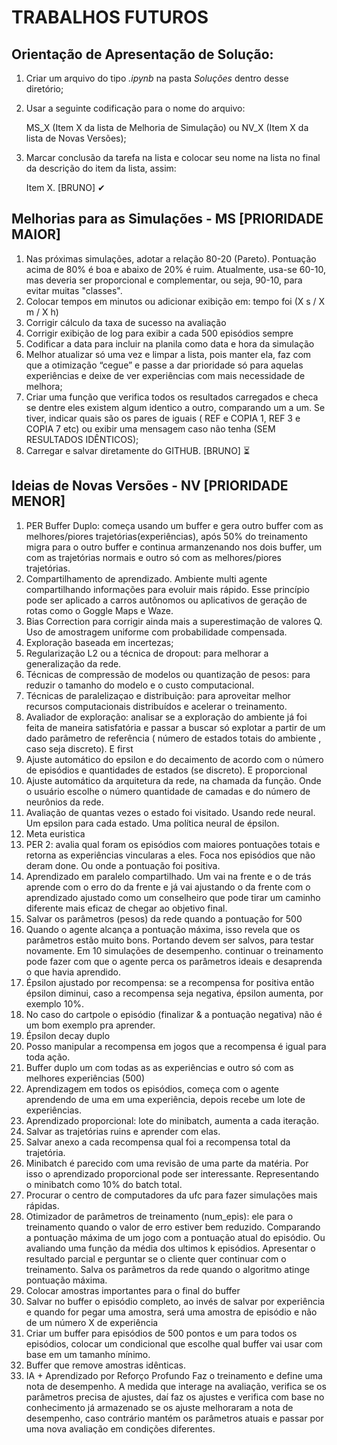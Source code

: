 # TRABALHOS FUTUROS
## Orientação de Apresentação de Solução:
1. Criar um arquivo do tipo *.ipynb*  na pasta *Soluções* dentro desse diretório;
2. Usar a seguinte codificação para o nome do arquivo:

   MS_X (Item X da lista de Melhoria de Simulação) ou NV_X (Item X da lista de Novas Versões);
3. Marcar conclusão da tarefa na lista e colocar seu nome na lista no final da descrição do item da lista, assim:

   Item X. [BRUNO] ✔
   
## Melhorias para as Simulações - MS [PRIORIDADE MAIOR]
1. Nas próximas simulações, adotar a relação 80-20 (Pareto). Pontuação acima de 80% é boa e abaixo de 20% é ruim. Atualmente, usa-se 60-10, mas deveria ser proporcional e complementar, ou seja, 90-10, para evitar muitas "classes".
2. Colocar tempos em minutos ou adicionar exibição em: tempo foi (X s / X m / X h)
3. Corrigir cálculo da taxa de sucesso na avaliação
4. Corrigir exibição de log para exibir a cada 500 episódios sempre
5. Codificar a data para incluir na planila como data e hora da simulação
6. Melhor atualizar só uma vez e limpar a lista, pois manter ela, faz com que a otimização “cegue” e passe a dar prioridade só para aquelas experiências e deixe de ver experiências com mais necessidade de melhora;
7. Criar uma função que verifica todos os resultados carregados e checa se dentre eles existem algum identico a outro, comparando um a um. Se tiver, indicar quais são os pares de iguais ( REF e COPIA 1, REF 3 e COPIA 7 etc) ou exibir uma  mensagem caso não tenha (SEM RESULTADOS IDÊNTICOS);
8. Carregar e salvar diretamente do GITHUB. [BRUNO] ⏳

## Ideias de Novas Versões - NV [PRIORIDADE MENOR]
1. PER Buffer Duplo: começa usando um buffer e gera outro buffer com as melhores/piores trajetórias(experiências), após 50% do treinamento migra para o outro buffer e continua armanzenando nos dois buffer, um com as trajetórias normais e outro só com as melhores/piores trajetórias.
2. Compartilhamento de aprendizado. Ambiente multi agente compartilhando informações para evoluir mais rápido. Esse princípio pode ser aplicado a carros autônomos ou aplicativos de geração de rotas como o Goggle Maps e Waze.
3. Bias Correction para corrigir ainda mais a superestimação de valores Q. Uso de amostragem uniforme com probabilidade compensada.
4. Exploração baseada em incertezas;
5. Regularização L2 ou a técnica de dropout: para melhorar a generalização da rede.
6. Técnicas de compressão de modelos ou quantização de pesos: para reduzir o tamanho do modelo e o custo computacional.
7. Técnicas de paralelizaçao e distribuição: para aproveitar melhor recursos computacionais distribuídos e acelerar o treinamento.
8. Avaliador de exploração: analisar se a exploração do ambiente já foi feita de maneira satisfatória e passar a buscar só explotar a partir de um dado parâmetro de referência ( número de estados totais do ambiente , caso seja discreto). E first 
9. Ajuste automático do epsilon e do decaimento de acordo com o número de episódios e quantidades de estados (se discreto). E proporcional 
10. Ajuste automático da arquitetura da rede, na chamada da função. Onde o usuário escolhe o número quantidade de camadas e do número de neurônios da rede.
11. Avaliação de quantas vezes o estado foi visitado. Usando rede neural. Um epsilon para cada estado. Uma política neural de épsilon.
12. Meta euristica 
13. PER 2: avalia qual foram os episódios com maiores pontuações totais e retorna as experiências vincularas a eles. Foca nos episódios que não deram done. Ou onde a pontuação foi positiva.
14. Aprendizado em paralelo compartilhado. Um vai na frente e o de trás aprende com o erro do da frente e já vai ajustando o da frente com o aprendizado ajustado como um conselheiro que pode tirar um caminho diferente mais eficaz de chegar ao objetivo final.
15. Salvar os parâmetros (pesos) da rede quando a pontuação for 500
16. Quando o agente alcança a pontuação máxima, isso revela que os parâmetros estão muito bons. Portando devem ser salvos, para testar novamente. Em 10 simulações de desempenho. continuar o treinamento pode fazer com que o agente perca os parâmetros ideais e desaprenda o que havia aprendido.
17. Épsilon ajustado por recompensa: se a recompensa for positiva então épsilon diminui, caso a recompensa seja negativa, épsilon aumenta, por exemplo 10%.
18. No caso do cartpole o episódio (finalizar & a pontuação negativa) não é um bom exemplo pra aprender.
19. Épsilon decay duplo 
20. Posso manipular a recompensa em jogos que a recompensa é igual para toda ação.
21. Buffer duplo um com todas as as experiências e outro só com as melhores experiências (500)
22. Aprendizagem em todos os episódios, começa com o agente aprendendo de uma em uma experiência, depois recebe um lote de experiências.
23. Aprendizado proporcional: lote do minibatch, aumenta a cada iteração.
24. Salvar as trajetórias ruins e aprender com elas.
25. Salvar anexo a cada recompensa qual foi a recompensa total da trajetória.
26. Minibatch é parecido com uma revisão de uma parte da matéria. Por isso o aprendizado proporcional pode ser interessante. Representando o minibatch como 10% do batch total.
27. Procurar o centro de computadores da ufc para fazer simulações mais rápidas.
28. Otimizador de parâmetros de treinamento (num_epis): ele para o treinamento quando o valor de erro estiver bem reduzido. Comparando a pontuação máxima de um jogo com a pontuação atual do episódio. Ou avaliando uma função da média dos ultimos k episódios. Apresentar o resultado parcial e perguntar se o cliente quer continuar com o treinamento. Salva os parâmetros da rede quando o algoritmo atinge pontuação máxima.
29. Colocar amostras importantes para o final do buffer
30. Salvar no buffer o episódio completo, ao invés de salvar por experiência e quando for pegar uma amostra, será uma amostra de episódio e não de um número X de experiência
31. Criar um buffer para episódios de 500 pontos e um para todos os episódios, colocar um condicional que escolhe qual buffer vai usar com base em um tamanho mínimo.
32. Buffer que remove amostras idênticas.
33. IA + Aprendizado por Reforço Profundo 
Faz o treinamento e define uma nota de desempenho. A medida que interage na avaliação, verifica se os parâmetros precisa de ajustes, daí faz os ajustes e verifica com base no conhecimento já armazenado se os ajuste melhoraram a nota de desempenho, caso contrário mantém os parâmetros atuais e passar por uma nova avaliação em condições diferentes.
